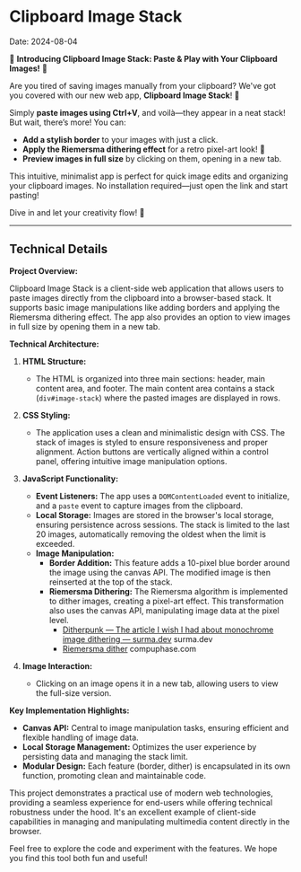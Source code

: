 # Clipboard Image Stack
Date: 2024-08-04

🚀 **Introducing Clipboard Image Stack: Paste & Play with Your Clipboard Images!** 🎨

Are you tired of saving images manually from your clipboard? We've got you covered with our new web app, **Clipboard Image Stack**! 🎉

Simply **paste images using Ctrl+V**, and voilà—they appear in a neat stack! But wait, there’s more! You can:
- **Add a stylish border** to your images with just a click.
- **Apply the Riemersma dithering effect** for a retro pixel-art look! 🎨
- **Preview images in full size** by clicking on them, opening in a new tab.

This intuitive, minimalist app is perfect for quick image edits and organizing your clipboard images. No installation required—just open the link and start pasting!

Dive in and let your creativity flow! 🌟

---

## Technical Details

**Project Overview:**

Clipboard Image Stack is a client-side web application that allows users to paste images directly from the clipboard into a browser-based stack. It supports basic image manipulations like adding borders and applying the Riemersma dithering effect. The app also provides an option to view images in full size by opening them in a new tab.

**Technical Architecture:**

1. **HTML Structure:**
   - The HTML is organized into three main sections: header, main content area, and footer. The main content area contains a stack (`div#image-stack`) where the pasted images are displayed in rows.

2. **CSS Styling:**
   - The application uses a clean and minimalistic design with CSS. The stack of images is styled to ensure responsiveness and proper alignment. Action buttons are vertically aligned within a control panel, offering intuitive image manipulation options.

3. **JavaScript Functionality:**
   - **Event Listeners:** The app uses a `DOMContentLoaded` event to initialize, and a `paste` event to capture images from the clipboard.
   - **Local Storage:** Images are stored in the browser's local storage, ensuring persistence across sessions. The stack is limited to the last 20 images, automatically removing the oldest when the limit is exceeded.
   - **Image Manipulation:**
     - **Border Addition:** This feature adds a 10-pixel blue border around the image using the canvas API. The modified image is then reinserted at the top of the stack.
     - **Riemersma Dithering:** The Riemersma algorithm is implemented to dither images, creating a pixel-art effect. This transformation also uses the canvas API, manipulating image data at the pixel level.
       - [Ditherpunk — The article I wish I had about monochrome image dithering — surma.dev](https://surma.dev/things/ditherpunk/) surma.dev
       - [Riemersma dither](https://www.compuphase.com/riemer.htm) compuphase.com
   
4. **Image Interaction:**
   - Clicking on an image opens it in a new tab, allowing users to view the full-size version.

**Key Implementation Highlights:**

- **Canvas API:** Central to image manipulation tasks, ensuring efficient and flexible handling of image data.
- **Local Storage Management:** Optimizes the user experience by persisting data and managing the stack limit.
- **Modular Design:** Each feature (border, dither) is encapsulated in its own function, promoting clean and maintainable code.

This project demonstrates a practical use of modern web technologies, providing a seamless experience for end-users while offering technical robustness under the hood. It's an excellent example of client-side capabilities in managing and manipulating multimedia content directly in the browser.

Feel free to explore the code and experiment with the features. We hope you find this tool both fun and useful!
